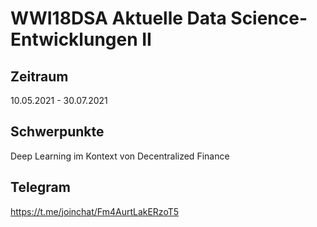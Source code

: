 # WWI18DSA Aktuelle Data Science-Entwicklungen II

## Zeitraum
10.05.2021 - 30.07.2021

## Schwerpunkte
Deep Learning im Kontext von Decentralized Finance

## Telegram
https://t.me/joinchat/Fm4AurtLakERzoT5
